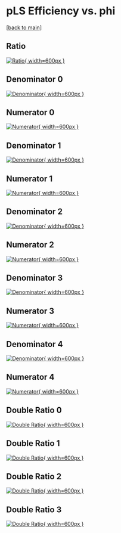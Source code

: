 # pLS Efficiency vs. phi

[[back to main](./)]



## Ratio

[![Ratio](../mtv/var/pLS_xtr_13_1_eff_phi.png){ width=600px }](../mtv/var/pLS_xtr_13_1_eff_phi.pdf)

## Denominator 0

[![Denominator](../mtv/den/pLS_xtr_13_1_eff_phi_den0.png){ width=600px }](../mtv/den/pLS_xtr_13_1_eff_phi_den0.pdf)

## Numerator 0

[![Numerator](../mtv/num/pLS_xtr_13_1_eff_phi_num0.png){ width=600px }](../mtv/num/pLS_xtr_13_1_eff_phi_num0.pdf)

## Denominator 1

[![Denominator](../mtv/den/pLS_xtr_13_1_eff_phi_den1.png){ width=600px }](../mtv/den/pLS_xtr_13_1_eff_phi_den1.pdf)

## Numerator 1

[![Numerator](../mtv/num/pLS_xtr_13_1_eff_phi_num1.png){ width=600px }](../mtv/num/pLS_xtr_13_1_eff_phi_num1.pdf)

## Denominator 2

[![Denominator](../mtv/den/pLS_xtr_13_1_eff_phi_den2.png){ width=600px }](../mtv/den/pLS_xtr_13_1_eff_phi_den2.pdf)

## Numerator 2

[![Numerator](../mtv/num/pLS_xtr_13_1_eff_phi_num2.png){ width=600px }](../mtv/num/pLS_xtr_13_1_eff_phi_num2.pdf)

## Denominator 3

[![Denominator](../mtv/den/pLS_xtr_13_1_eff_phi_den3.png){ width=600px }](../mtv/den/pLS_xtr_13_1_eff_phi_den3.pdf)

## Numerator 3

[![Numerator](../mtv/num/pLS_xtr_13_1_eff_phi_num3.png){ width=600px }](../mtv/num/pLS_xtr_13_1_eff_phi_num3.pdf)

## Denominator 4

[![Denominator](../mtv/den/pLS_xtr_13_1_eff_phi_den4.png){ width=600px }](../mtv/den/pLS_xtr_13_1_eff_phi_den4.pdf)

## Numerator 4

[![Numerator](../mtv/num/pLS_xtr_13_1_eff_phi_num4.png){ width=600px }](../mtv/num/pLS_xtr_13_1_eff_phi_num4.pdf)

## Double Ratio 0

[![Double Ratio](../mtv/ratio/pLS_xtr_13_1_eff_phi_ratio0.png){ width=600px }](../mtv/ratio/pLS_xtr_13_1_eff_phi_ratio0.pdf)

## Double Ratio 1

[![Double Ratio](../mtv/ratio/pLS_xtr_13_1_eff_phi_ratio1.png){ width=600px }](../mtv/ratio/pLS_xtr_13_1_eff_phi_ratio1.pdf)

## Double Ratio 2

[![Double Ratio](../mtv/ratio/pLS_xtr_13_1_eff_phi_ratio2.png){ width=600px }](../mtv/ratio/pLS_xtr_13_1_eff_phi_ratio2.pdf)

## Double Ratio 3

[![Double Ratio](../mtv/ratio/pLS_xtr_13_1_eff_phi_ratio3.png){ width=600px }](../mtv/ratio/pLS_xtr_13_1_eff_phi_ratio3.pdf)

